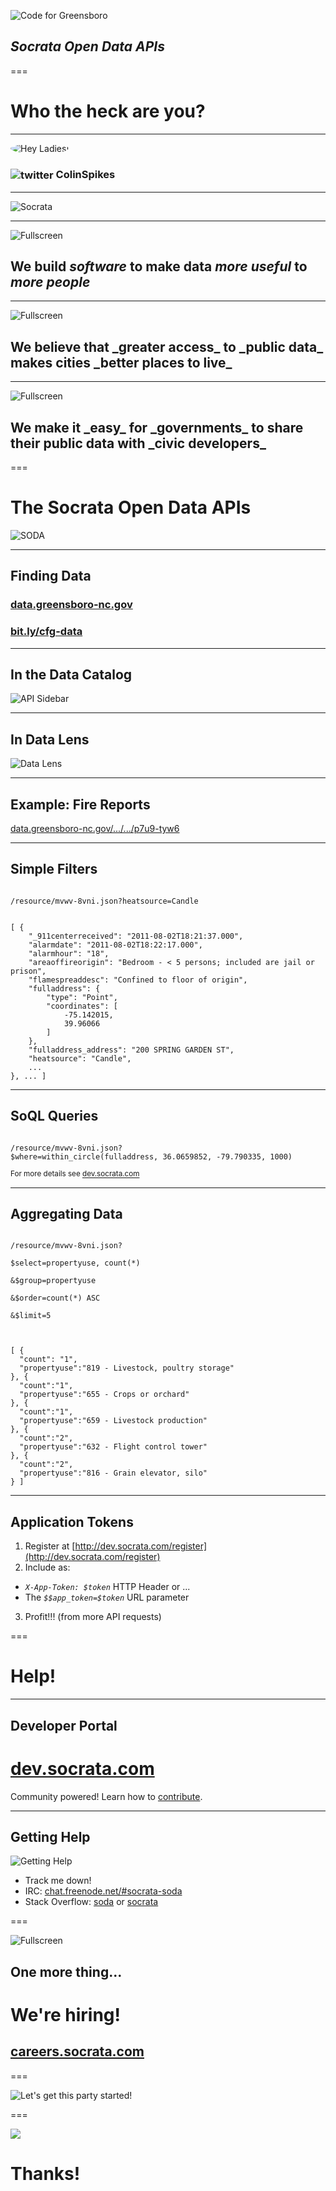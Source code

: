 
![Code for Greensboro](/presentations/img/code_for_greensboro.png)

## _Socrata_ _Open Data_ _APIs_

===

# Who the heck are you?

--- 

<img style="border-radius: 50%" src="/presentations/img/colinspikes.png" alt="Hey Ladies!" />

<h3><img src="/presentations/img/twitter.png" alt="twitter" style="vertical-align: middle" /> ColinSpikes</h3>

---

![Socrata](/presentations/img/hello_world.png)

---

![Fullscreen](/presentations/img/at_table.jpg)

## We build _software_ to make data _more useful_ to _more people_

<!-- https://www.flickr.com/photos/hyku/2497370097 -->
--- 

![Fullscreen](/presentations/img/city.jpg)

<h2>We believe that _greater access_ to _public data_ makes cities _better places to live_</h2>

---

![Fullscreen](/presentations/img/city_hall.jpg)

<h2>We make it _easy_ for _governments_ to share their public data with _civic developers_</h2>

===

# The Socrata Open Data APIs

![SODA](/presentations/img/snuffleupadata.png)

---

## Finding Data

### [data.greensboro-nc.gov](https://data.greensboro-nc.gov/)
### [bit.ly/cfg-data](http://bit.ly/cfg-data)

---

## In the Data Catalog

![API Sidebar](http://dev.socrata.com/img/sidebar.gif)

---

## In Data Lens

![Data Lens](http://dev.socrata.com/img/data_lens.png)

---

## Example: Fire Reports

[data.greensboro-nc.gov/.../.../p7u9-tyw6](https://data.greensboro-nc.gov/Government/Fire-Incidents/p7u9-tyw6)

---

## Simple Filters

<code>
/resource/mvwv-8vni.json?<span class="toy-store-blue">heatsource</span>=<span class="golden">Candle</span>
</code>

<pre><code data-trim contenteditable class="javascript">
[ {
	"_911centerreceived": "2011-08-02T18:21:37.000",
	"alarmdate": "2011-08-02T18:22:17.000",
	"alarmhour": "18",
	"areaoffireorigin": "Bedroom - < 5 persons; included are jail or prison",
	"flamespreaddesc": "Confined to floor of origin",
	"fulladdress": {
		"type": "Point",
		"coordinates": [
			-75.142015,
			39.96066
		]
	},
	"fulladdress_address": "200 SPRING GARDEN ST",
	"heatsource": "Candle",
	...
}, ... ]
</code></pre>

---

## SoQL Queries

<code>
/resource/mvwv-8vni.json?
<span class="toy-store-blue">$where</span>=<span class="golden">within_circle(fulladdress, 36.0659852, -79.790335, 1000)</span>
</code>

<small style="padding-top: 5em">For more details see <a href="http://dev.socrata.com">dev.socrata.com</a></small>

---

## Aggregating Data

<code>
/resource/mvwv-8vni.json?<br/>
<span class="toy-store-blue">$select</span>=<span class="golden">propertyuse, count(&#42;)</span><br>
<span class="toy-store-blue">&$group</span>=<span class="golden">propertyuse</span><br>
<span class="toy-store-blue">&$order</span>=<span class="golden">count(&#42;) ASC</span><br>
<span class="toy-store-blue">&$limit</span>=<span class="golden">5</span><br>
</code>

<pre class="fragment"><code data-trim contenteditable class="javascript">
[ {
  "count": "1",
  "propertyuse":"819 - Livestock, poultry storage"
}, {
  "count":"1",
  "propertyuse":"655 - Crops or orchard"
}, {
  "count":"1",
  "propertyuse":"659 - Livestock production"
}, {
  "count":"2",
  "propertyuse":"632 - Flight control tower"
}, {
  "count":"2",
  "propertyuse":"816 - Grain elevator, silo"
} ]
</code></pre>

---

## Application Tokens

1. Register at [http://dev.socrata.com/register](http://dev.socrata.com/register)
2. Include as:
  - _`X-App-Token: $token`_ HTTP Header or ... 
  - The _`$$app_token=$token`_ URL parameter
3. Profit!!! (from more API requests)

===

# Help!

---

## Developer Portal

# [dev.socrata.com](http://dev.socrata.com)

<div class="footnote">Community powered! Learn how to <a href="http://dev.socrata.com/contributing.html">contribute</a>.</div>

---

## Getting Help

![Getting Help](/presentations/img/live-support.gif)

- Track me down!
- IRC: [chat.freenode.net/#socrata-soda](irc://chat.freenode.net/#socrata-soda)
- Stack Overflow: [soda](http://stackoverflow.com/questions/tagged/soda) or [socrata](http://stackoverflow.com/questions/tagged/socrata)

===

![Fullscreen](/presentations/img/work_tounge.gif)

## One more thing...

<h1 class="fragment" data-fragment-index="0">We're hiring!</h1>

<h2 class="fragment" data-fragment-index="1"><a href="http://careers.socrata.com">careers.socrata.com</a></h2>

===

![Let's get this party started!](/presentations/img/lets_get_this_party_started.gif)

===

<img class="fullscreen-img" src="/presentations/img/team.jpg"/>

# Thanks!

